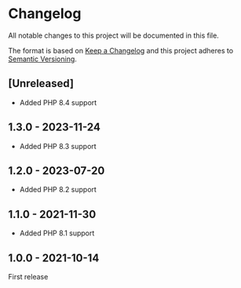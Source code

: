# Changelog
All notable changes to this project will be documented in this file.

The format is based on [Keep a Changelog](http://keepachangelog.com/en/1.0.0/)
and this project adheres to [Semantic Versioning](http://semver.org/spec/v2.0.0.html).


## [Unreleased]

- Added PHP 8.4 support

## 1.3.0 - 2023-11-24
- Added PHP 8.3 support

## 1.2.0 - 2023-07-20
- Added PHP 8.2 support

## 1.1.0 - 2021-11-30
- Added PHP 8.1 support

## 1.0.0 - 2021-10-14
First release

